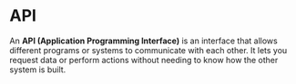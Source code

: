 # API

An **API (Application Programming Interface)** is an interface that allows different programs or systems to communicate with each other. It lets you request data or perform actions without needing to know how the other system is built.